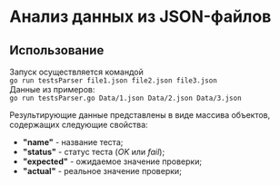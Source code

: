 # Анализ данных из JSON-файлов  

## Использование
Запуск осуществляется командой   
```go run testsParser file1.json file2.json file3.json ```  
Данные из примеров:   
```go run testsParser.go Data/1.json Data/2.json Data/3.json```

Результирующие данные представлены в виде массива объектов, содержащих следующие свойства:
* **"name"**     - название теста;
* **"status"**   - статус теста (*OK* или *fail*);
* **"expected"** - ожидаемое значение проверки;
* **"actual"**   - реальное значение проверки;

